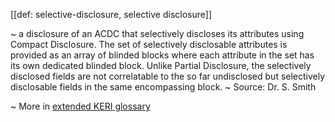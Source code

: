 [[def: selective-disclosure, selective disclosure]]

~ a disclosure of an ACDC that selectively discloses its attributes using Compact Disclosure. The set of selectively disclosable attributes is provided as an array of blinded blocks where each attribute in the set has its own dedicated blinded block. Unlike Partial Disclosure, the selectively disclosed fields are not correlatable to the so far undisclosed but selectively disclosable fields in the same encompassing block.
~ Source: Dr. S. Smith  

~ More in <a href="https://weboftrust.github.io/WOT-terms/docs/glossary/selective-disclosure">extended KERI glossary</a>
